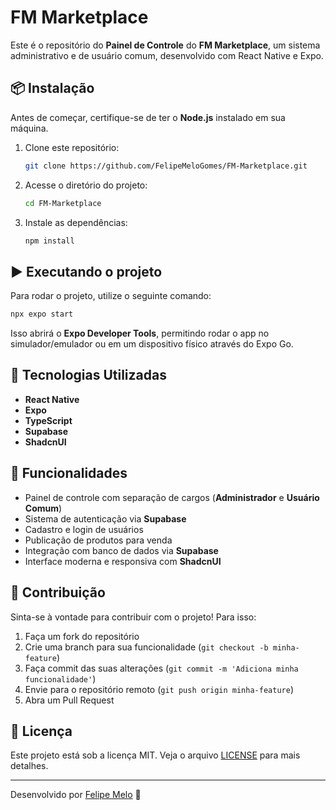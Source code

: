 # FM Marketplace

Este é o repositório do **Painel de Controle** do **FM Marketplace**, um sistema administrativo e de usuário comum, desenvolvido com React Native e Expo.

## 📦 Instalação

Antes de começar, certifique-se de ter o **Node.js** instalado em sua máquina.

1. Clone este repositório:
   ```sh
   git clone https://github.com/FelipeMeloGomes/FM-Marketplace.git
   ```
2. Acesse o diretório do projeto:
   ```sh
   cd FM-Marketplace
   ```
3. Instale as dependências:
   ```sh
   npm install
   ```

## ▶️ Executando o projeto

Para rodar o projeto, utilize o seguinte comando:

```sh
npx expo start
```

Isso abrirá o **Expo Developer Tools**, permitindo rodar o app no simulador/emulador ou em um dispositivo físico através do Expo Go.

## 📱 Tecnologias Utilizadas

- **React Native**
- **Expo**
- **TypeScript**
- **Supabase**
- **ShadcnUI**

## 🚀 Funcionalidades

- Painel de controle com separação de cargos (**Administrador** e **Usuário Comum**)
- Sistema de autenticação via **Supabase**
- Cadastro e login de usuários
- Publicação de produtos para venda
- Integração com banco de dados via **Supabase**
- Interface moderna e responsiva com **ShadcnUI**

## 🤝 Contribuição

Sinta-se à vontade para contribuir com o projeto! Para isso:
1. Faça um fork do repositório
2. Crie uma branch para sua funcionalidade (`git checkout -b minha-feature`)
3. Faça commit das suas alterações (`git commit -m 'Adiciona minha funcionalidade'`)
4. Envie para o repositório remoto (`git push origin minha-feature`)
5. Abra um Pull Request

## 📜 Licença

Este projeto está sob a licença MIT. Veja o arquivo [LICENSE](LICENSE) para mais detalhes.

---

Desenvolvido por [Felipe Melo](https://github.com/FelipeMeloGomes) 🚀

